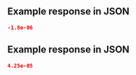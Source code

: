## Example response in JSON

```json
-1.8e-06
```

## Example response in JSON

```json
4.25e-05
```

